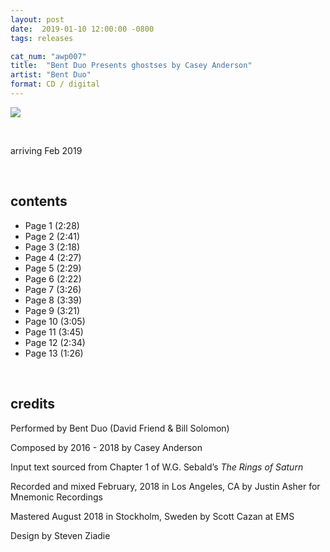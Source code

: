 ```yaml
---
layout: post
date:  2019-01-10 12:00:00 -0800
tags: releases

cat_num: "awp007"
title:  "Bent Duo Presents ghostses by Casey Anderson"
artist: "Bent Duo"
format: CD / digital
---
```


![]({{site.url}}/assets/ghostses_cover_4web_01142014.jpg)

<br/>

arriving Feb 2019

<br/>

## contents

* Page 1 (2:28)
* Page 2 (2:41)
* Page 3 (2:18)
* Page 4 (2:27)
* Page 5 (2:29)
* Page 6 (2:22)
* Page 7 (3:26)
* Page 8 (3:39)
* Page 9 (3:21)
* Page 10 (3:05)
* Page 11 (3:45)
* Page 12 (2:34)
* Page 13 (1:26)

<br/>

## credits

Performed by Bent Duo (David Friend & Bill Solomon)

Composed by 2016 - 2018 by Casey Anderson

Input text sourced from Chapter 1 of W.G. Sebald’s *The Rings of Saturn*

Recorded and mixed February, 2018 in Los Angeles, CA by Justin Asher for Mnemonic Recordings

Mastered August 2018 in Stockholm, Sweden by Scott Cazan at EMS

Design by Steven Ziadie
